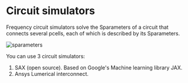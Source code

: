 # Circuit simulators

Frequency circuit simulators solve the Sparameters of a circuit that connects several pcells, each of which is described by its Sparameters.

![sparameters](https://i.imgur.com/RSOTDIN.png)

You can use 3 circuit simulators:

1. SAX (open source). Based on Google's Machine learning library JAX.
2. Ansys Lumerical interconnect.

```{tableofcontents}
```

